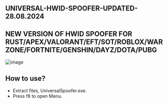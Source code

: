 ## UNIVERSAL-HWID-SPOOFER-UPDATED-28.08.2024
## NEW VERSION OF HWID SPOOFER FOR RUST/APEX/VALORANT/EFT/SOT/ROBLOX/WARZONE/FORTNITE/GENSHIN/DAYZ/DOTA/PUBG

![image](https://github.com/user-attachments/assets/f6045f8b-765b-4974-8ce1-c95308547a35)


## How to use?
- Extract files, UniversalSpoofer.exe.
- Press f8 to open Menu.
